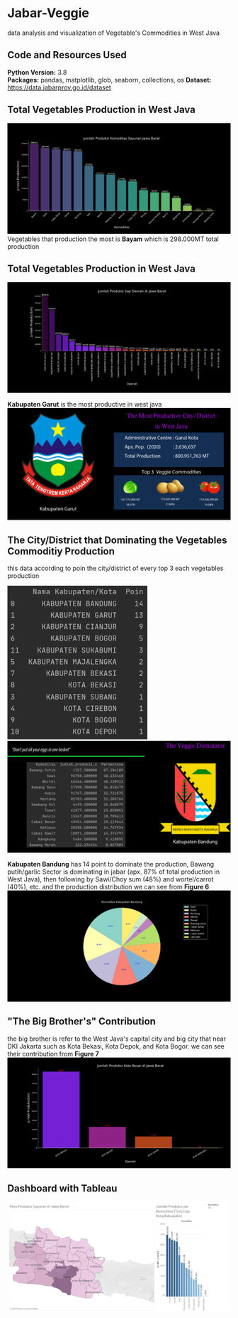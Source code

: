 # Jabar-Veggie
data analysis and visualization of Vegetable's Commodities in West Java


## Code and Resources Used 
  **Python Version:** 3.8  
  **Packages:** pandas, matplotlib, glob, seaborn, collections, os
  **Dataset:**  https://data.jabarprov.go.id/dataset


## Total Vegetables Production in West Java
![Figure 1](https://github.com/boxside/Jabar-Veggie/blob/main/figure/Figure_1.png)
 Vegetables that production the most is **Bayam** which is 298.000MT total production
 
## Total Vegetables Production in West Java
![Figure 2](https://github.com/boxside/Jabar-Veggie/blob/main/figure/Figure_2.png)
 
 **Kabupaten Garut** is the most productive in west java
![Figure 3](https://github.com/boxside/Jabar-Veggie/blob/main/figure/Untitled-3.jpg)
 
## The City/District that Dominating the Vegetables Commoditiy Production
  this data according to poin the city/district of every top 3 each vegetables production

![Figure 4](https://github.com/boxside/Jabar-Veggie/blob/main/figure/point.jpg)
![Figure 5](https://github.com/boxside/Jabar-Veggie/blob/main/figure/dominator.jpg)

   **Kabupaten Bandung** has 14 point to dominate the production, Bawang putih/garlic Sector is dominating in jabar (apx. 87% of total production in West Java),
then following by Sawi/Choy sum (48%) and wortel/carrot (40%), etc. and the production distribution we can see from **Figure 6**
![Figure 6](https://github.com/boxside/Jabar-Veggie/blob/main/figure/Figure_3.png)

## "The Big Brother's" Contribution
  the big brother is refer to the West Java's capital city and big city that near DKI Jakarta such as Kota Bekasi, Kota Depok, and Kota Bogor. we can see their contribution from **Figure 7**
![Figure 6](https://github.com/boxside/Jabar-Veggie/blob/main/figure/Figure_4.png)


## Dashboard with Tableau
![Figure 7](https://github.com/boxside/Jabar-Veggie/blob/main/figure/Dashboard_1.png)
